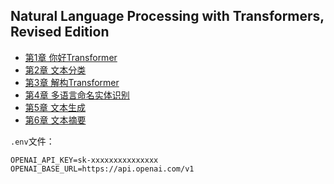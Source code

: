
## Natural Language Processing with Transformers, Revised Edition

* [第1章 你好Transformer](nlp/transformer01.ipynb)
* [第2章 文本分类](nlp/transformer02.ipynb)
* [第3章 解构Transformer](nlp/transformer03.ipynb)
* [第4章 多语言命名实体识别](transformer04.ipynb)
* [第5章 文本生成](transformer05.ipynb)
* [第6章 文本摘要](transformer06.ipynb)

`.env`文件：
```
OPENAI_API_KEY=sk-xxxxxxxxxxxxxxx
OPENAI_BASE_URL=https://api.openai.com/v1
```